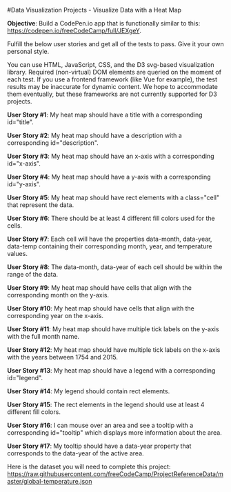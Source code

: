 #Data Visualization Projects - Visualize Data with a Heat Map

**Objective**: Build a CodePen.io app that is functionally similar to this: https://codepen.io/freeCodeCamp/full/JEXgeY.

Fulfill the below user stories and get all of the tests to pass. Give it your own personal style.

You can use HTML, JavaScript, CSS, and the D3 svg-based visualization library. Required (non-virtual) DOM elements are queried on the moment of each test. If you use a frontend framework (like Vue for example), the test results may be inaccurate for dynamic content. We hope to accommodate them eventually, but these frameworks are not currently supported for D3 projects.

**User Story #1**: My heat map should have a title with a corresponding id="title".

**User Story #2**: My heat map should have a description with a corresponding id="description".

**User Story #3**: My heat map should have an x-axis with a corresponding id="x-axis".

**User Story #4**: My heat map should have a y-axis with a corresponding id="y-axis".

**User Story #5**: My heat map should have rect elements with a class="cell" that represent the data.

**User Story #6**: There should be at least 4 different fill colors used for the cells.

**User Story #7**: Each cell will have the properties data-month, data-year, data-temp containing their corresponding month, year, and temperature values.

**User Story #8**: The data-month, data-year of each cell should be within the range of the data.

**User Story #9**: My heat map should have cells that align with the corresponding month on the y-axis.

**User Story #10**: My heat map should have cells that align with the corresponding year on the x-axis.

**User Story #11**: My heat map should have multiple tick labels on the y-axis with the full month name.

**User Story #12**: My heat map should have multiple tick labels on the x-axis with the years between 1754 and 2015.

**User Story #13**: My heat map should have a legend with a corresponding id="legend".

**User Story #14**: My legend should contain rect elements.

**User Story #15**: The rect elements in the legend should use at least 4 different fill colors.

**User Story #16**: I can mouse over an area and see a tooltip with a corresponding id="tooltip" which displays more information about the area.

**User Story #17**: My tooltip should have a data-year property that corresponds to the data-year of the active area.

Here is the dataset you will need to complete this project: https://raw.githubusercontent.com/freeCodeCamp/ProjectReferenceData/master/global-temperature.json